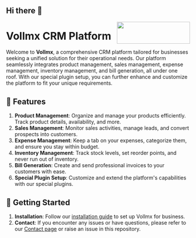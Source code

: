 ## Hi there 👋

<img src="https://vollmx.com/logoFull.png" align="right" width="200" height="60"/>

# Vollmx CRM Platform

Welcome to **Vollmx**, a comprehensive CRM platform tailored for businesses seeking a unified solution for their operational needs. Our platform seamlessly integrates product management, sales management, expense management, inventory management, and bill generation, all under one roof. With our special plugin setup, you can further enhance and customize the platform to fit your unique requirements.


## 🌟 Features

1. **Product Management**: Organize and manage your products efficiently. Track product details, availability, and more.
2. **Sales Management**: Monitor sales activities, manage leads, and convert prospects into customers.
3. **Expense Management**: Keep a tab on your expenses, categorize them, and ensure you stay within budget.
4. **Inventory Management**: Track stock levels, set reorder points, and never run out of inventory.
5. **Bill Generation**: Create and send professional invoices to your customers with ease.
6. **Special Plugin Setup**: Customize and extend the platform's capabilities with our special plugins.

## 🚀 Getting Started

1. **Installation**: Follow our [installation guide](https://vollmx.com/) to set up Vollmx for business.
2. **Contact**: If you encounter any issues or have questions, please refer to our [Contact page](https://vollmx.com/contact) or raise an issue in this repository.
